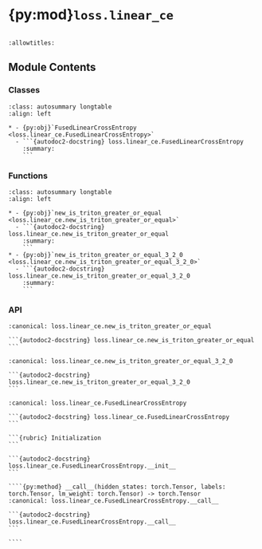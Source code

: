 # {py:mod}`loss.linear_ce`

```{py:module} loss.linear_ce
```

```{autodoc2-docstring} loss.linear_ce
:allowtitles:
```

## Module Contents

### Classes

````{list-table}
:class: autosummary longtable
:align: left

* - {py:obj}`FusedLinearCrossEntropy <loss.linear_ce.FusedLinearCrossEntropy>`
  - ```{autodoc2-docstring} loss.linear_ce.FusedLinearCrossEntropy
    :summary:
    ```
````

### Functions

````{list-table}
:class: autosummary longtable
:align: left

* - {py:obj}`new_is_triton_greater_or_equal <loss.linear_ce.new_is_triton_greater_or_equal>`
  - ```{autodoc2-docstring} loss.linear_ce.new_is_triton_greater_or_equal
    :summary:
    ```
* - {py:obj}`new_is_triton_greater_or_equal_3_2_0 <loss.linear_ce.new_is_triton_greater_or_equal_3_2_0>`
  - ```{autodoc2-docstring} loss.linear_ce.new_is_triton_greater_or_equal_3_2_0
    :summary:
    ```
````

### API

````{py:function} new_is_triton_greater_or_equal(version_str)
:canonical: loss.linear_ce.new_is_triton_greater_or_equal

```{autodoc2-docstring} loss.linear_ce.new_is_triton_greater_or_equal
```
````

````{py:function} new_is_triton_greater_or_equal_3_2_0()
:canonical: loss.linear_ce.new_is_triton_greater_or_equal_3_2_0

```{autodoc2-docstring} loss.linear_ce.new_is_triton_greater_or_equal_3_2_0
```
````

`````{py:class} FusedLinearCrossEntropy(ignore_index: int = -100, logit_softcapping: float = 0, reduction: str = 'sum')
:canonical: loss.linear_ce.FusedLinearCrossEntropy

```{autodoc2-docstring} loss.linear_ce.FusedLinearCrossEntropy
```

```{rubric} Initialization
```

```{autodoc2-docstring} loss.linear_ce.FusedLinearCrossEntropy.__init__
```

````{py:method} __call__(hidden_states: torch.Tensor, labels: torch.Tensor, lm_weight: torch.Tensor) -> torch.Tensor
:canonical: loss.linear_ce.FusedLinearCrossEntropy.__call__

```{autodoc2-docstring} loss.linear_ce.FusedLinearCrossEntropy.__call__
```

````

`````
